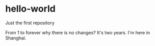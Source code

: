 # hello-world
Just the first repository

From 1 to forever
why there is no changes?
It's two years.
I'm here in Shanghai.
